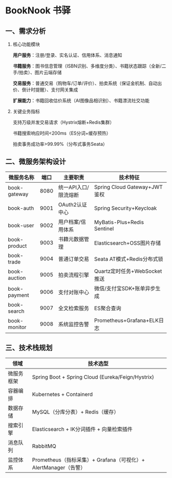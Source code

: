 # BookNook 书驿

## 一、需求分析

1. 核心功能模块

   **用户服务**：注册/登录、实名认证、信用体系、消息通知

   **书籍服务**：图书信息管理（ISBN识别、多维度分类）、书籍状态跟踪（全新/二手/拍卖）、图片云端存储

   **交易服务**：普通交易（购物车/订单/评价）、拍卖系统（保证金机制、自动出价、倒计时提醒）、支付网关集成

   **扩展能力**：书籍回收估价系统（AI图像品相识别）、书籍漂流社交功能

2. 关键业务指标

   支持万级并发交易请求（Hystrix熔断+Redis集群）

   书籍搜索响应时间<200ms（ES分词+缓存预热）

   拍卖事务成功率>99.99%（分布式事务Seata）

## 二、微服务架构设计

| 微服务名称         | 端口    | 主要职责         | 技术特征                         |
|---------------|-------|--------------|------------------------------|
| book-gateway  | 8080  | 统一API入口/限流熔断 | Spring Cloud Gateway+JWT鉴权   |
| book-auth     | 	9001 | 	OAuth2认证中心  | 	Spring Security+Keycloak    |
| book-user     | 	9002 | 	用户档案/信用体系   | 	MyBatis-Plus+Redis Sentinel |
| book-product	 | 9003	 | 书籍元数据管理	     | Elasticsearch+OSS图片存储        |
| book-trade    | 	9004 | 普通订单交易	      | Seata AT模式+Redis分布式锁         |
| book-auction  | 	9005 | 拍卖流程引擎	      | Quartz定时任务+WebSocket推送       |
| book-payment	 | 9006	 | 支付对账中心       | 	微信/支付宝SDK+账单异步生成            |
| book-search	  | 9007  | 全文检索服务	      | ES聚合查询                       |
| book-monitor	 | 9008  | 	系统监控告警	     | Prometheus+Grafana+ELK日志     |

## 三、技术栈规划

   | 领域	    | 技术选型                                              |
   |--------|---------------------------------------------------|
   | 微服务框架	 | Spring Boot + Spring Cloud (Eureka/Feign/Hystrix) |
   | 容器编排   | 	Kubernetes + Containerd                          |
   | 数据存储	  | MySQL（分库分表）+ Redis（缓存）                            |
   | 搜索引擎	  | Elasticsearch + IK分词插件 + 向量检索插件                   |
   | 消息队列	  | RabbitMQ                                          |
   | 监控体系	  | Prometheus（指标采集）+ Grafana（可视化）+ AlertManager（告警）  |
